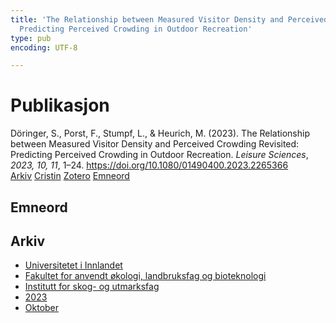 ```yaml
---
title: 'The Relationship between Measured Visitor Density and Perceived Crowding Revisited:
  Predicting Perceived Crowding in Outdoor Recreation'
type: pub
encoding: UTF-8

---
```

<h1>Publikasjon</h1>
<article id="csl-bib-container-7PGHV8SL" class="csl-bib-container">
  <div class="csl-bib-body"> <div class="csl-entry">Döringer, S., Porst, F., Stumpf, L., &#38; Heurich, M. (2023). The Relationship between Measured Visitor Density and Perceived Crowding Revisited: Predicting Perceived Crowding in Outdoor Recreation. <i>Leisure Sciences</i>, <i>2023, 10, 11</i>, 1–24. <a href="https://doi.org/10.1080/01490400.2023.2265366">https://doi.org/10.1080/01490400.2023.2265366</a></div> </div>
  <div class="csl-bib-buttons">
    <a href="#taxonomy-article-7PGHV8SL" alt="archive" class="csl-bib-button">Arkiv</a>
    <a href="https://app.cristin.no/results/show.jsf?id=2187349" alt="Cristin" class="csl-bib-button">Cristin</a>
    <a href="http://zotero.org/groups/5881554/items/7PGHV8SL" alt="Zotero" class="csl-bib-button">Zotero</a>
    <a href="#keywords-article-7PGHV8SL" alt="keywords" class="csl-bib-button">Emneord</a>
  </div>
  <div id="csl-bib-meta-container-7PGHV8SL"></div>
</article>
<div id="csl-bib-meta-7PGHV8SL" class="csl-bib-meta">
  <article id="keywords-article-7PGHV8SL" class="keywords-article">
    <h1>Emneord</h1>
    
  </article>
  <article id="taxonomy-article-7PGHV8SL" class="taxonomy-article">
    <h1>Arkiv</h1>
    <ul>
      <li><a href="{{< params subfolder >}}nn/archive/?key=3DCRN523">Universitetet i Innlandet</a></li>
      <li><a href="{{< params subfolder >}}nn/archive/?key=T77LXH6D">Fakultet for anvendt økologi, landbruksfag og bioteknologi</a></li>
      <li><a href="{{< params subfolder >}}nn/archive/?key=7TRARPE3">Institutt for skog- og utmarksfag</a></li>
      <li><a href="{{< params subfolder >}}nn/archive/?key=WXLLSUEU">2023</a></li>
      <li><a href="{{< params subfolder >}}nn/archive/?key=9CBJY7IQ">Oktober</a></li>
    </ul>
  </article>
</div>
